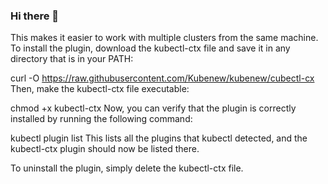 ### Hi there 👋

This makes it easier to work with multiple clusters from the same machine.
To install the plugin, download the kubectl-ctx file and save it in any directory that is in your PATH:

curl -O https://raw.githubusercontent.com/Kubenew/kubenew/cubectl-cx
Then, make the kubectl-ctx file executable:

chmod +x kubectl-ctx
Now, you can verify that the plugin is correctly installed by running the following command:

kubectl plugin list
This lists all the plugins that kubectl detected, and the kubectl-ctx plugin should now be listed there.

To uninstall the plugin, simply delete the kubectl-ctx file.

